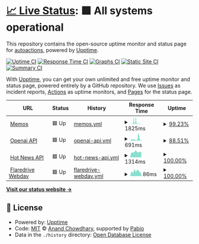 # [📈 Live Status](https://uptime.lirtual.cloudns.org): <!--live status--> **🟩 All systems operational**

This repository contains the open-source uptime monitor and status page for [autoactions](https://uptime.lirtual.cloudns.org), powered by [Upptime](https://github.com/upptime/upptime).

[![Uptime CI](https://github.com/autoactions/upptime/workflows/Uptime%20CI/badge.svg)](https://github.com/autoactions/upptime/actions?query=workflow%3A%22Uptime+CI%22)
[![Response Time CI](https://github.com/autoactions/upptime/workflows/Response%20Time%20CI/badge.svg)](https://github.com/autoactions/upptime/actions?query=workflow%3A%22Response+Time+CI%22)
[![Graphs CI](https://github.com/autoactions/upptime/workflows/Graphs%20CI/badge.svg)](https://github.com/autoactions/upptime/actions?query=workflow%3A%22Graphs+CI%22)
[![Static Site CI](https://github.com/autoactions/upptime/workflows/Static%20Site%20CI/badge.svg)](https://github.com/autoactions/upptime/actions?query=workflow%3A%22Static+Site+CI%22)
[![Summary CI](https://github.com/autoactions/upptime/workflows/Summary%20CI/badge.svg)](https://github.com/autoactions/upptime/actions?query=workflow%3A%22Summary+CI%22)

With [Upptime](https://upptime.js.org), you can get your own unlimited and free uptime monitor and status page, powered entirely by a GitHub repository. We use [Issues](https://github.com/autoactions/upptime/issues) as incident reports, [Actions](https://github.com/autoactions/upptime/actions) as uptime monitors, and [Pages](https://uptime.lirtual.cloudns.org) for the status page.

<!--start: status pages-->
<!-- This summary is generated by Upptime (https://github.com/upptime/upptime) -->
<!-- Do not edit this manually, your changes will be overwritten -->
<!-- prettier-ignore -->
| URL | Status | History | Response Time | Uptime |
| --- | ------ | ------- | ------------- | ------ |
| <img alt="" src="https://icons.duckduckgo.com/ip3/memos.lirtual.cloudns.org.ico" height="13"> [Memos](https://memos.lirtual.cloudns.org/api/v2/memos/stats) | 🟩 Up | [memos.yml](https://github.com/autoactions/upptime/commits/HEAD/history/memos.yml) | <details><summary><img alt="Response time graph" src="./graphs/memos/response-time-week.png" height="20"> 1825ms</summary><br><a href="https://uptime.lirtual.cloudns.org/history/memos"><img alt="Response time 3113" src="https://img.shields.io/endpoint?url=https%3A%2F%2Fraw.githubusercontent.com%2Fautoactions%2Fupptime%2FHEAD%2Fapi%2Fmemos%2Fresponse-time.json"></a><br><a href="https://uptime.lirtual.cloudns.org/history/memos"><img alt="24-hour response time 314" src="https://img.shields.io/endpoint?url=https%3A%2F%2Fraw.githubusercontent.com%2Fautoactions%2Fupptime%2FHEAD%2Fapi%2Fmemos%2Fresponse-time-day.json"></a><br><a href="https://uptime.lirtual.cloudns.org/history/memos"><img alt="7-day response time 1825" src="https://img.shields.io/endpoint?url=https%3A%2F%2Fraw.githubusercontent.com%2Fautoactions%2Fupptime%2FHEAD%2Fapi%2Fmemos%2Fresponse-time-week.json"></a><br><a href="https://uptime.lirtual.cloudns.org/history/memos"><img alt="30-day response time 3113" src="https://img.shields.io/endpoint?url=https%3A%2F%2Fraw.githubusercontent.com%2Fautoactions%2Fupptime%2FHEAD%2Fapi%2Fmemos%2Fresponse-time-month.json"></a><br><a href="https://uptime.lirtual.cloudns.org/history/memos"><img alt="1-year response time 3113" src="https://img.shields.io/endpoint?url=https%3A%2F%2Fraw.githubusercontent.com%2Fautoactions%2Fupptime%2FHEAD%2Fapi%2Fmemos%2Fresponse-time-year.json"></a></details> | <details><summary><a href="https://uptime.lirtual.cloudns.org/history/memos">99.23%</a></summary><a href="https://uptime.lirtual.cloudns.org/history/memos"><img alt="All-time uptime 98.97%" src="https://img.shields.io/endpoint?url=https%3A%2F%2Fraw.githubusercontent.com%2Fautoactions%2Fupptime%2FHEAD%2Fapi%2Fmemos%2Fuptime.json"></a><br><a href="https://uptime.lirtual.cloudns.org/history/memos"><img alt="24-hour uptime 100.00%" src="https://img.shields.io/endpoint?url=https%3A%2F%2Fraw.githubusercontent.com%2Fautoactions%2Fupptime%2FHEAD%2Fapi%2Fmemos%2Fuptime-day.json"></a><br><a href="https://uptime.lirtual.cloudns.org/history/memos"><img alt="7-day uptime 99.23%" src="https://img.shields.io/endpoint?url=https%3A%2F%2Fraw.githubusercontent.com%2Fautoactions%2Fupptime%2FHEAD%2Fapi%2Fmemos%2Fuptime-week.json"></a><br><a href="https://uptime.lirtual.cloudns.org/history/memos"><img alt="30-day uptime 98.97%" src="https://img.shields.io/endpoint?url=https%3A%2F%2Fraw.githubusercontent.com%2Fautoactions%2Fupptime%2FHEAD%2Fapi%2Fmemos%2Fuptime-month.json"></a><br><a href="https://uptime.lirtual.cloudns.org/history/memos"><img alt="1-year uptime 98.97%" src="https://img.shields.io/endpoint?url=https%3A%2F%2Fraw.githubusercontent.com%2Fautoactions%2Fupptime%2FHEAD%2Fapi%2Fmemos%2Fuptime-year.json"></a></details>
| <img alt="" src="https://icons.duckduckgo.com/ip3/openai.122399.xyz.ico" height="13"> [Openai API](https://openai.122399.xyz/) | 🟩 Up | [openai-api.yml](https://github.com/autoactions/upptime/commits/HEAD/history/openai-api.yml) | <details><summary><img alt="Response time graph" src="./graphs/openai-api/response-time-week.png" height="20"> 691ms</summary><br><a href="https://uptime.lirtual.cloudns.org/history/openai-api"><img alt="Response time 441" src="https://img.shields.io/endpoint?url=https%3A%2F%2Fraw.githubusercontent.com%2Fautoactions%2Fupptime%2FHEAD%2Fapi%2Fopenai-api%2Fresponse-time.json"></a><br><a href="https://uptime.lirtual.cloudns.org/history/openai-api"><img alt="24-hour response time 120" src="https://img.shields.io/endpoint?url=https%3A%2F%2Fraw.githubusercontent.com%2Fautoactions%2Fupptime%2FHEAD%2Fapi%2Fopenai-api%2Fresponse-time-day.json"></a><br><a href="https://uptime.lirtual.cloudns.org/history/openai-api"><img alt="7-day response time 691" src="https://img.shields.io/endpoint?url=https%3A%2F%2Fraw.githubusercontent.com%2Fautoactions%2Fupptime%2FHEAD%2Fapi%2Fopenai-api%2Fresponse-time-week.json"></a><br><a href="https://uptime.lirtual.cloudns.org/history/openai-api"><img alt="30-day response time 442" src="https://img.shields.io/endpoint?url=https%3A%2F%2Fraw.githubusercontent.com%2Fautoactions%2Fupptime%2FHEAD%2Fapi%2Fopenai-api%2Fresponse-time-month.json"></a><br><a href="https://uptime.lirtual.cloudns.org/history/openai-api"><img alt="1-year response time 441" src="https://img.shields.io/endpoint?url=https%3A%2F%2Fraw.githubusercontent.com%2Fautoactions%2Fupptime%2FHEAD%2Fapi%2Fopenai-api%2Fresponse-time-year.json"></a></details> | <details><summary><a href="https://uptime.lirtual.cloudns.org/history/openai-api">88.51%</a></summary><a href="https://uptime.lirtual.cloudns.org/history/openai-api"><img alt="All-time uptime 98.77%" src="https://img.shields.io/endpoint?url=https%3A%2F%2Fraw.githubusercontent.com%2Fautoactions%2Fupptime%2FHEAD%2Fapi%2Fopenai-api%2Fuptime.json"></a><br><a href="https://uptime.lirtual.cloudns.org/history/openai-api"><img alt="24-hour uptime 100.00%" src="https://img.shields.io/endpoint?url=https%3A%2F%2Fraw.githubusercontent.com%2Fautoactions%2Fupptime%2FHEAD%2Fapi%2Fopenai-api%2Fuptime-day.json"></a><br><a href="https://uptime.lirtual.cloudns.org/history/openai-api"><img alt="7-day uptime 88.51%" src="https://img.shields.io/endpoint?url=https%3A%2F%2Fraw.githubusercontent.com%2Fautoactions%2Fupptime%2FHEAD%2Fapi%2Fopenai-api%2Fuptime-week.json"></a><br><a href="https://uptime.lirtual.cloudns.org/history/openai-api"><img alt="30-day uptime 97.36%" src="https://img.shields.io/endpoint?url=https%3A%2F%2Fraw.githubusercontent.com%2Fautoactions%2Fupptime%2FHEAD%2Fapi%2Fopenai-api%2Fuptime-month.json"></a><br><a href="https://uptime.lirtual.cloudns.org/history/openai-api"><img alt="1-year uptime 98.77%" src="https://img.shields.io/endpoint?url=https%3A%2F%2Fraw.githubusercontent.com%2Fautoactions%2Fupptime%2FHEAD%2Fapi%2Fopenai-api%2Fuptime-year.json"></a></details>
| <img alt="" src="https://icons.duckduckgo.com/ip3/api.hotnews.lirtual.cloudns.org.ico" height="13"> [Hot News API](https://api.hotnews.lirtual.cloudns.org/) | 🟩 Up | [hot-news-api.yml](https://github.com/autoactions/upptime/commits/HEAD/history/hot-news-api.yml) | <details><summary><img alt="Response time graph" src="./graphs/hot-news-api/response-time-week.png" height="20"> 1314ms</summary><br><a href="https://uptime.lirtual.cloudns.org/history/hot-news-api"><img alt="Response time 1202" src="https://img.shields.io/endpoint?url=https%3A%2F%2Fraw.githubusercontent.com%2Fautoactions%2Fupptime%2FHEAD%2Fapi%2Fhot-news-api%2Fresponse-time.json"></a><br><a href="https://uptime.lirtual.cloudns.org/history/hot-news-api"><img alt="24-hour response time 1519" src="https://img.shields.io/endpoint?url=https%3A%2F%2Fraw.githubusercontent.com%2Fautoactions%2Fupptime%2FHEAD%2Fapi%2Fhot-news-api%2Fresponse-time-day.json"></a><br><a href="https://uptime.lirtual.cloudns.org/history/hot-news-api"><img alt="7-day response time 1314" src="https://img.shields.io/endpoint?url=https%3A%2F%2Fraw.githubusercontent.com%2Fautoactions%2Fupptime%2FHEAD%2Fapi%2Fhot-news-api%2Fresponse-time-week.json"></a><br><a href="https://uptime.lirtual.cloudns.org/history/hot-news-api"><img alt="30-day response time 1152" src="https://img.shields.io/endpoint?url=https%3A%2F%2Fraw.githubusercontent.com%2Fautoactions%2Fupptime%2FHEAD%2Fapi%2Fhot-news-api%2Fresponse-time-month.json"></a><br><a href="https://uptime.lirtual.cloudns.org/history/hot-news-api"><img alt="1-year response time 1202" src="https://img.shields.io/endpoint?url=https%3A%2F%2Fraw.githubusercontent.com%2Fautoactions%2Fupptime%2FHEAD%2Fapi%2Fhot-news-api%2Fresponse-time-year.json"></a></details> | <details><summary><a href="https://uptime.lirtual.cloudns.org/history/hot-news-api">100.00%</a></summary><a href="https://uptime.lirtual.cloudns.org/history/hot-news-api"><img alt="All-time uptime 100.00%" src="https://img.shields.io/endpoint?url=https%3A%2F%2Fraw.githubusercontent.com%2Fautoactions%2Fupptime%2FHEAD%2Fapi%2Fhot-news-api%2Fuptime.json"></a><br><a href="https://uptime.lirtual.cloudns.org/history/hot-news-api"><img alt="24-hour uptime 100.00%" src="https://img.shields.io/endpoint?url=https%3A%2F%2Fraw.githubusercontent.com%2Fautoactions%2Fupptime%2FHEAD%2Fapi%2Fhot-news-api%2Fuptime-day.json"></a><br><a href="https://uptime.lirtual.cloudns.org/history/hot-news-api"><img alt="7-day uptime 100.00%" src="https://img.shields.io/endpoint?url=https%3A%2F%2Fraw.githubusercontent.com%2Fautoactions%2Fupptime%2FHEAD%2Fapi%2Fhot-news-api%2Fuptime-week.json"></a><br><a href="https://uptime.lirtual.cloudns.org/history/hot-news-api"><img alt="30-day uptime 100.00%" src="https://img.shields.io/endpoint?url=https%3A%2F%2Fraw.githubusercontent.com%2Fautoactions%2Fupptime%2FHEAD%2Fapi%2Fhot-news-api%2Fuptime-month.json"></a><br><a href="https://uptime.lirtual.cloudns.org/history/hot-news-api"><img alt="1-year uptime 100.00%" src="https://img.shields.io/endpoint?url=https%3A%2F%2Fraw.githubusercontent.com%2Fautoactions%2Fupptime%2FHEAD%2Fapi%2Fhot-news-api%2Fuptime-year.json"></a></details>
| <img alt="" src="https://icons.duckduckgo.com/ip3/flaredrive-webdav.lirtual.workers.dev.ico" height="13"> [Flaredrive Webdav](https://flaredrive-webdav.lirtual.workers.dev/) | 🟩 Up | [flaredrive-webdav.yml](https://github.com/autoactions/upptime/commits/HEAD/history/flaredrive-webdav.yml) | <details><summary><img alt="Response time graph" src="./graphs/flaredrive-webdav/response-time-week.png" height="20"> 86ms</summary><br><a href="https://uptime.lirtual.cloudns.org/history/flaredrive-webdav"><img alt="Response time 97" src="https://img.shields.io/endpoint?url=https%3A%2F%2Fraw.githubusercontent.com%2Fautoactions%2Fupptime%2FHEAD%2Fapi%2Fflaredrive-webdav%2Fresponse-time.json"></a><br><a href="https://uptime.lirtual.cloudns.org/history/flaredrive-webdav"><img alt="24-hour response time 80" src="https://img.shields.io/endpoint?url=https%3A%2F%2Fraw.githubusercontent.com%2Fautoactions%2Fupptime%2FHEAD%2Fapi%2Fflaredrive-webdav%2Fresponse-time-day.json"></a><br><a href="https://uptime.lirtual.cloudns.org/history/flaredrive-webdav"><img alt="7-day response time 86" src="https://img.shields.io/endpoint?url=https%3A%2F%2Fraw.githubusercontent.com%2Fautoactions%2Fupptime%2FHEAD%2Fapi%2Fflaredrive-webdav%2Fresponse-time-week.json"></a><br><a href="https://uptime.lirtual.cloudns.org/history/flaredrive-webdav"><img alt="30-day response time 93" src="https://img.shields.io/endpoint?url=https%3A%2F%2Fraw.githubusercontent.com%2Fautoactions%2Fupptime%2FHEAD%2Fapi%2Fflaredrive-webdav%2Fresponse-time-month.json"></a><br><a href="https://uptime.lirtual.cloudns.org/history/flaredrive-webdav"><img alt="1-year response time 97" src="https://img.shields.io/endpoint?url=https%3A%2F%2Fraw.githubusercontent.com%2Fautoactions%2Fupptime%2FHEAD%2Fapi%2Fflaredrive-webdav%2Fresponse-time-year.json"></a></details> | <details><summary><a href="https://uptime.lirtual.cloudns.org/history/flaredrive-webdav">100.00%</a></summary><a href="https://uptime.lirtual.cloudns.org/history/flaredrive-webdav"><img alt="All-time uptime 100.00%" src="https://img.shields.io/endpoint?url=https%3A%2F%2Fraw.githubusercontent.com%2Fautoactions%2Fupptime%2FHEAD%2Fapi%2Fflaredrive-webdav%2Fuptime.json"></a><br><a href="https://uptime.lirtual.cloudns.org/history/flaredrive-webdav"><img alt="24-hour uptime 100.00%" src="https://img.shields.io/endpoint?url=https%3A%2F%2Fraw.githubusercontent.com%2Fautoactions%2Fupptime%2FHEAD%2Fapi%2Fflaredrive-webdav%2Fuptime-day.json"></a><br><a href="https://uptime.lirtual.cloudns.org/history/flaredrive-webdav"><img alt="7-day uptime 100.00%" src="https://img.shields.io/endpoint?url=https%3A%2F%2Fraw.githubusercontent.com%2Fautoactions%2Fupptime%2FHEAD%2Fapi%2Fflaredrive-webdav%2Fuptime-week.json"></a><br><a href="https://uptime.lirtual.cloudns.org/history/flaredrive-webdav"><img alt="30-day uptime 100.00%" src="https://img.shields.io/endpoint?url=https%3A%2F%2Fraw.githubusercontent.com%2Fautoactions%2Fupptime%2FHEAD%2Fapi%2Fflaredrive-webdav%2Fuptime-month.json"></a><br><a href="https://uptime.lirtual.cloudns.org/history/flaredrive-webdav"><img alt="1-year uptime 100.00%" src="https://img.shields.io/endpoint?url=https%3A%2F%2Fraw.githubusercontent.com%2Fautoactions%2Fupptime%2FHEAD%2Fapi%2Fflaredrive-webdav%2Fuptime-year.json"></a></details>

<!--end: status pages-->

[**Visit our status website →**](https://uptime.lirtual.cloudns.org)

## 📄 License

- Powered by: [Upptime](https://github.com/upptime/upptime)
- Code: [MIT](./LICENSE) © [Anand Chowdhary](https://anandchowdhary.com), supported by [Pabio](https://pabio.com)
- Data in the `./history` directory: [Open Database License](https://opendatacommons.org/licenses/odbl/1-0/)
